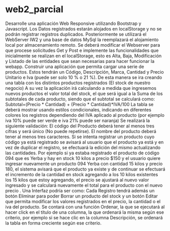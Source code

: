 # web2_parcial
Desarrolle una aplicación Web Responsive utilizando Bootstrap y Javascript.
Los Datos registrados estarán alojados en localStorage y no se podrán registrar registros duplicados.
Posteriormente se utilizará el WebServer IW2 y una base de datos MySql la reemplazará el alojamiento local por almacenamiento remoto.
Se deberá modificar el Webserver para que procese solicitudes Get y Post e implemente las funcionalidades que inicialmente se realizan en el localStorage, esto es Alta, Baja, Modificación y Listado de las entidades que sean necesarias para hacer funcionar la webapp.
Construir una aplicación que permita cargar una serie de productos.
Estos tendrán un Código, Descripción, Marca, Cantidad y Precio Unitario e Iva (puede ser solo 10 % o 21 %).
De esta manera se ira creando una tabla con los distintos productos registrados (El stock de nuestro negocio)
A su vez la aplicación irá calculando a medida que ingresemos nuevos productos el valor total del stock, el que será igual a la Suma de los subtotales de cada producto, siendo que el subtotal se calculará como:
Subtotal=(Precio * Cantidad) + (Precio * Cantidad)*IVA/100
La tabla se deberá mostrar usando estilos condicionales, indicando en diferentes colores los registros dependiendo del IVA aplicado al producto (por ejemplo iva 10% puede ser verde e iva 21% puede ser naranja)
Se realizará la siguiente validación:
El código del Producto deberá tener al menos tres cifras y será único (No puede repetirse).
El nombre del producto deberá tener al menos tres caracteres.
Si se intenta registrar un producto cuyo código ya está registrado se avisará al usuario que el producto ya está y en vez de duplicar el registro, se efectuará la edición del mismo actualizando las cantidades.
Por ejemplo si ya estaba registrado el producto de código 094 que es Yerba y hay en stock 10 kilos a precio $150 y el usuario quiere ingresar nuevamente un producto 094 Yerba con cantidad 15 kilos y precio 180, el sistema avisará que el producto ya existe y de continuar se efectuará el incremento de la cantidad en stock agregando a los 10 kilos existentes los 15 kilos que estoy agregando, el precio se ajustará al nuevo valor ingresado y se calculará nuevamente el total para el producto con el nuevo precio .
Una Interfaz podría ser como:
Cada Registro tendrá además un botón Eliminar para poder Borrar un producto del stock y un botón Editar que permita modificar los valores registrados en el precio, la cantidad o el iva del producto.
Se contará con una función Ordenar, la que se ejecutará al hacer click en el título de una columna, la que ordenará la misma según ese criterio, por ejemplo si se hace clic en la columna Descripción, se ordenará la tabla en forma creciente según ese criterio.
